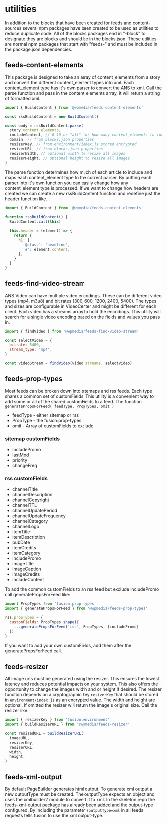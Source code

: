 # utilities

In addition to the blocks that have been created for feeds and content-sources several npm packages have been created to be used as utilities to reduce duplicate code. All of the blocks packages end in "-block" to designate they are blocks and should be in the blocks.json. These utilities are normal npm packages that start with "feeds-" and must be included in the package.json dependencies.

## feeds-content-elements

This package is designed to take an array of content_elements from a story and convert the different content_element types into xml. Each content_element type has it's own parser to convert the ANS to xml.
Call the parse function and pass in the content_elements array, it will return a string of formatted xml.

```javascript
import { BuildContent } from '@wpmedia/feeds-content-elements'

const rssBuildContent = new BuildContent()

const body = rssBuildContent.parse(
  story.content_elements,
  includeContent, // 0-10 or "all" for how many content_elements to include in the feed
  domain, // from blocks.json properties
  resizerKey, // from environment/index.js stored encrypted
  resizerURL, // from blocks.json properties
  resizerWidth, // optional width to resize all images
  resizerHeight, // optional height to resize all images
)
```

The parse function determines how much of each article to include and maps each content_element type to the correct parser. By putting each parser into it's own function you can easily change how any content_element type is processed. If we want to change how headers are created we can create a new rssBuildContent function and redefine just the header function like.

```javascript
import { BuildContent } from '@wpmedia/feeds-content-elements'

function rssBuildContent() {
  BuildContent.call(this)

  this.header = (element) => {
    return {
      h1: {
        '@class': 'headline',
        '#': element.content,
      },
    }
  }
}
```

## feeds-find-video-stream

ANS Video can have multiple video encodings. These can be different video types (mp4, m3u8) and bit rates (300, 600, 1200, 2400, 5400). The types and sizes are configurable in VideoCenter and might be different for each client. Each video has a streams array to hold the encodings. This utility will search for a single video encoding based on the fields and values you pass in.

```javascript
import { findVideo } from '@wpmedia/feeds-find-video-stream'

const selectVideo = {
  bitrate: 5400,
  stream_type: 'mp4',
}

const videoStream = findVideo(video.streams, selectVideo)
```

## feeds-prop-types

Most feeds can be broken down into sitemaps and rss feeds. Each type shares a common set of customFields. This utility is a convenient way to add some or all of the shared customFields to a feed. The function `generatePropsForFeed( feedType, PropTypes, omit )`

- feedType - either sitemap or rss
- PropType - the fusion:prop-types
- omit - Array of customFields to exclude

### sitemap customFields

- includePromo
- lastMod
- priority
- changeFreq

### rss customFields

- channelTitle
- channelDescription
- channelCopyright
- channelTTL
- channelUpdatePeriod
- channelUpdateFrequency
- channelCategory
- channelLogo
- itemTitle
- itemDescription
- pubDate
- itemCredits
- itemCategory
- includePromo
- imageTitle
- imageCaption
- imageCredits
- includeContent

To add the common customFields to an rss feed but exclude includePromo call generatePropsForFeed like:

```javascript
import PropTypes from 'fusion:prop-types'
import { generatePropsForFeed } from '@wpmedia/feeds-prop-types'

rss.propTypes = {
  customFields: PropTypes.shape({
    ...generatePropsForFeed('rss', PropTypes, [includePromo]
  })
}
```

If you want to add your own customFields, add them after the generatePropsForFeed call.

## feeds-resizer

All image urls must be generated using the resizer. This ensures the lowest latency and reduces potential impacts on your system. This also offers the opportunity to change the images width and or height if desired. The resizer function depends on a cryptographic key `resizerKey` that should be stored in `environment/index.js` as an encrypted value. The width and height are optional. If omitted the resizer will return the image's original size. Call the resizer like:

```javascript
import { resizerKey } from 'fusion:environment'
import { buildResizerURL } from '@wpmedia/feeds-resizer'

const resizedURL = buildResizerURL(
  imageURL,
  resizerKey,
  resizerURL,
  width,
  height,
)
```

## feeds-xml-output

By default PageBuilder generates html output. To generate xml output a new outputType must be created. The outputType expects an object and uses the xmlbuilder2 module to convert it to xml. In the skeleton repo the feeds-xml-output package has already been [added](./output-types.md) and the output-type configured. By including the parameter `?outputType=xml` in all feeds requests tells fusion to use the xml output-type.


